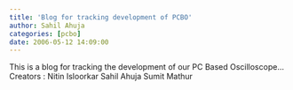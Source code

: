 ```yaml
---
title: 'Blog for tracking development of PCBO'
author: Sahil Ahuja
categories: [pcbo]
date: 2006-05-12 14:09:00
---
```


This is a blog for tracking the development of our PC Based Oscilloscope...
Creators :
Nitin Isloorkar
Sahil Ahuja
Sumit Mathur
